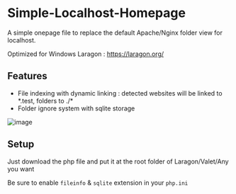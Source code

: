 # Simple-Localhost-Homepage

A simple onepage file to replace the default Apache/Nginx folder view for localhost.

Optimized for Windows Laragon : https://laragon.org/

## Features

- File indexing with dynamic linking : detected websites will be linked to \*.test, folders to ./\*
- Folder ignore system with sqlite storage

![image](https://user-images.githubusercontent.com/91781579/230734192-2248f2bb-0768-4428-bf4a-c8df8e9c4ea2.png)


## Setup

Just download the php file and put it at the root folder of Laragon/Valet/Any you want

Be sure to enable `fileinfo` & `sqlite` extension in your `php.ini`
